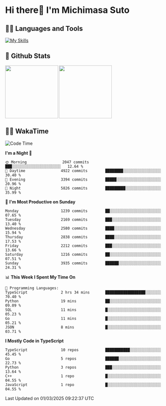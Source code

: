 # Hi there👋 I'm Michimasa Suto

## 🧑‍💻 Languages and Tools
[![My Skills](https://skillicons.dev/icons?i=ts,nextjs,react,vue,python,go,aws,docker,nodejs,redux,solidity,firebase,gcp,js,bootstrap,tailwind,materialui,html,css,wordpress,xd,figma,raspberrypi,arduino)](https://skillicons.dev)

<!--
**Suto-Michimasa/Suto-Michimasa** is a ✨ _special_ ✨ repository because its `README.md` (this file) appears on your GitHub profile.

Here are some ideas to get you started:

- 🔭 I’m currently working on ...
- 🌱 I’m currently learning ...
- 👯 I’m looking to collaborate on ...
- 🤔 I’m looking for help with ...
- 💬 Ask me about ...
- 📫 How to reach me: ...
- 😄 Pronouns: ...
- ⚡ Fun fact: ...
-->
## 💎 Github Stats

<div>
  <img height="170" align="left" src="https://github-readme-stats.vercel.app/api?username=Suto-michimasa&count_private=true&show_icons=true&theme=dark" />
  <img height="170" src="https://github-readme-stats.vercel.app/api/top-langs/?username=Suto-michimasa&langs_count=8&layout=compact&theme=dark" />
</div>

<!-- ## 🏆 GitHub Profile Trophy

<img width="800" src="https://github-profile-trophy.vercel.app/?username=Suto-michimasa&theme=onedark&no-frame=true"/>
 -->

## 🧑‍💻 WakaTime
<!--START_SECTION:waka-->
![Code Time](http://img.shields.io/badge/Code%20Time-624%20hrs%2047%20mins-blue)

**I'm a Night 🦉** 

```text
🌞 Morning                2047 commits        ███░░░░░░░░░░░░░░░░░░░░░░   12.64 % 
🌆 Daytime                4922 commits        ████████░░░░░░░░░░░░░░░░░   30.40 % 
🌃 Evening                3394 commits        █████░░░░░░░░░░░░░░░░░░░░   20.96 % 
🌙 Night                  5826 commits        █████████░░░░░░░░░░░░░░░░   35.99 % 
```
📅 **I'm Most Productive on Sunday** 

```text
Monday                   1239 commits        ██░░░░░░░░░░░░░░░░░░░░░░░   07.65 % 
Tuesday                  2169 commits        ███░░░░░░░░░░░░░░░░░░░░░░   13.40 % 
Wednesday                2580 commits        ████░░░░░░░░░░░░░░░░░░░░░   15.94 % 
Thursday                 2838 commits        ████░░░░░░░░░░░░░░░░░░░░░   17.53 % 
Friday                   2212 commits        ███░░░░░░░░░░░░░░░░░░░░░░   13.66 % 
Saturday                 1216 commits        ██░░░░░░░░░░░░░░░░░░░░░░░   07.51 % 
Sunday                   3935 commits        ██████░░░░░░░░░░░░░░░░░░░   24.31 % 
```


📊 **This Week I Spent My Time On** 

```text
💬 Programming Languages: 
TypeScript               2 hrs 34 mins       ██████████████████░░░░░░░   70.40 % 
Python                   19 mins             ██░░░░░░░░░░░░░░░░░░░░░░░   09.09 % 
SQL                      11 mins             █░░░░░░░░░░░░░░░░░░░░░░░░   05.23 % 
Go                       11 mins             █░░░░░░░░░░░░░░░░░░░░░░░░   05.21 % 
JSON                     8 mins              █░░░░░░░░░░░░░░░░░░░░░░░░   03.71 % 
```

**I Mostly Code in TypeScript** 

```text
TypeScript               10 repos            ███████████░░░░░░░░░░░░░░   45.45 % 
Go                       5 repos             ██████░░░░░░░░░░░░░░░░░░░   22.73 % 
Python                   3 repos             ███░░░░░░░░░░░░░░░░░░░░░░   13.64 % 
C++                      1 repo              █░░░░░░░░░░░░░░░░░░░░░░░░   04.55 % 
JavaScript               1 repo              █░░░░░░░░░░░░░░░░░░░░░░░░   04.55 % 
```




 Last Updated on 01/03/2025 09:22:37 UTC
<!--END_SECTION:waka-->
